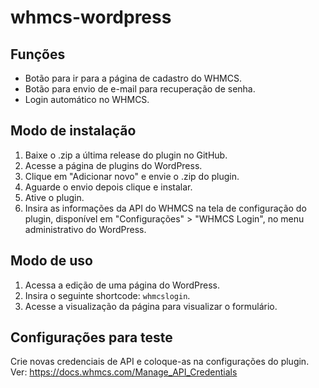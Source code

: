 # whmcs-wordpress

## Funções
- Botão para ir para a página de cadastro do WHMCS.
- Botão para envio de e-mail para recuperação de senha.
- Login automático no WHMCS. 

## Modo de instalação
1. Baixe o .zip a última release do plugin no GitHub.
2. Acesse a página de plugins do WordPress.
3. Clique em "Adicionar novo" e envie o .zip do plugin.
4. Aguarde o envio depois clique e instalar.
5. Ative o plugin.
6. Insira as informações da API do WHMCS na tela de configuração do plugin, disponível em "Configurações" > "WHMCS Login", no menu administrativo do WordPress.

## Modo de uso
1. Acessa a edição de uma página do WordPress.
2. Insira o seguinte shortcode: `whmcslogin`.
3. Acesse a visualização da página para visualizar o formulário.

## Configurações para teste
Crie novas credenciais de API e coloque-as na configurações do plugin. Ver: https://docs.whmcs.com/Manage_API_Credentials
